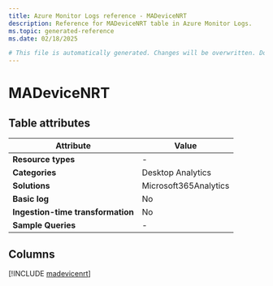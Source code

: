 ```yaml
---
title: Azure Monitor Logs reference - MADeviceNRT
description: Reference for MADeviceNRT table in Azure Monitor Logs.
ms.topic: generated-reference
ms.date: 02/18/2025

# This file is automatically generated. Changes will be overwritten. Do not change this file directly.
---
```


# MADeviceNRT




## Table attributes

|Attribute|Value|
|---|---|
|**Resource types**|-|
|**Categories**|Desktop Analytics|
|**Solutions**| Microsoft365Analytics|
|**Basic log**|No|
|**Ingestion-time transformation**|No|
|**Sample Queries**|-|



## Columns
  
[!INCLUDE [madevicenrt](~/reusable-content/ce-skilling/azure/includes/azure-monitor/reference/tables/madevicenrt-include.md)]
